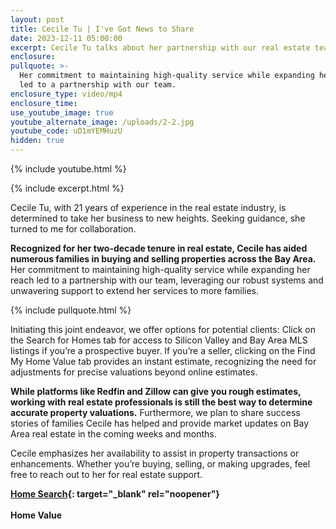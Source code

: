```yaml
---
layout: post
title: Cecile Tu | I've Got News to Share
date: 2023-12-11 05:00:00
excerpt: Cecile Tu talks about her partnership with our real estate team.
enclosure:
pullquote: >-
  Her commitment to maintaining high-quality service while expanding her reach
  led to a partnership with our team.
enclosure_type: video/mp4
enclosure_time:
use_youtube_image: true
youtube_alternate_image: /uploads/2-2.jpg
youtube_code: uD1mYEMHuzU
hidden: true
---
```

{% include youtube.html %}

{% include excerpt.html %}

Cecile Tu, with 21 years of experience in the real estate industry, is determined to take her business to new heights. Seeking guidance, she turned to me for collaboration.

**Recognized for her two-decade tenure in real estate, Cecile has aided numerous families in buying and selling properties across the Bay Area.** Her commitment to maintaining high-quality service while expanding her reach led to a partnership with our team, leveraging our robust systems and unwavering support to extend her services to more families.

{% include pullquote.html %}

Initiating this joint endeavor, we offer options for potential clients: Click on the Search for Homes tab for access to Silicon Valley and Bay Area MLS listings if you’re a prospective buyer. If you’re a seller, clicking on the Find My Home Value tab provides an instant estimate, recognizing the need for adjustments for precise valuations beyond online estimates.

**While platforms like Redfin and Zillow can give you rough estimates, working with real estate professionals is still the best way to determine accurate property valuations.** Furthermore, we plan to share success stories of families Cecile has helped and provide market updates on Bay Area real estate in the coming weeks and months.

Cecile emphasizes her availability to assist in property transactions or enhancements. Whether you’re buying, selling, or making upgrades, feel free to reach out to her for real estate support.

**[Home Search](https://bayareahomesearch.com/){: target="_blank" rel="noopener"}<br><br>Home Value**<br>​​